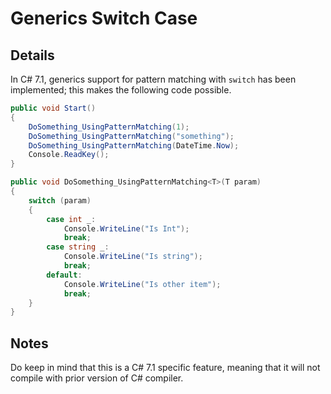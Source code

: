 ﻿# Generics Switch Case
## Details
In C# 7.1, generics support for pattern matching with `switch` has been implemented; this makes the following code possible.
```cs
public void Start()
{
    DoSomething_UsingPatternMatching(1);
    DoSomething_UsingPatternMatching("something");
    DoSomething_UsingPatternMatching(DateTime.Now);
    Console.ReadKey();
}

public void DoSomething_UsingPatternMatching<T>(T param)
{
    switch (param)
    {
        case int _:
            Console.WriteLine("Is Int");
            break;
        case string _:
            Console.WriteLine("Is string");
            break;
        default:
            Console.WriteLine("Is other item");
            break;
    }
}
```

## Notes
Do keep in mind that this is a C# 7.1 specific feature, meaning that it will not compile with prior version of C# compiler.